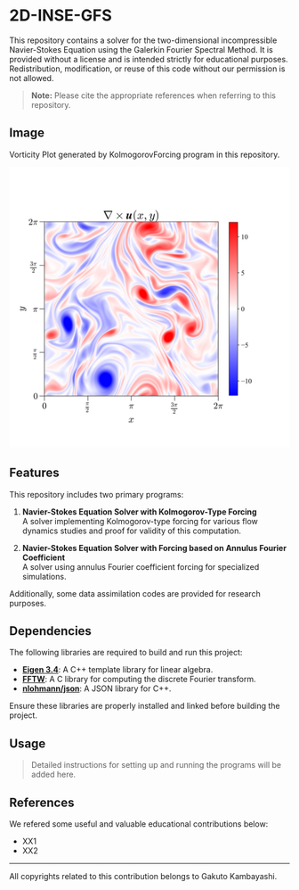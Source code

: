# 2D-INSE-GFS

This repository contains a solver for the two-dimensional incompressible Navier-Stokes Equation using the Galerkin Fourier Spectral Method. It is provided without a license and is intended strictly for educational purposes. Redistribution, modification, or reuse of this code without our permission is not allowed.

> **Note:** Please cite the appropriate references when referring to this repository.

## Image
Vorticity Plot generated by KolmogorovForcing program in this repository.
<p align="center">
   <img src=https://github.com/gkanba/2D-INSE-GFS/blob/master/example/example_omg.svg>
</p>

## Features

This repository includes two primary programs:
1. **Navier-Stokes Equation Solver with Kolmogorov-Type Forcing**  
   A solver implementing Kolmogorov-type forcing for various flow dynamics studies and proof for validity of this computation.

2. **Navier-Stokes Equation Solver with Forcing based on Annulus Fourier Coefficient**  
   A solver using annulus Fourier coefficient forcing for specialized simulations.

Additionally, some data assimilation codes are provided for research purposes.

## Dependencies

The following libraries are required to build and run this project:
- **[Eigen 3.4](https://eigen.tuxfamily.org/dox/)**: A C++ template library for linear algebra.
- **[FFTW](http://www.fftw.org/)**: A C library for computing the discrete Fourier transform.
- **[nlohmann/json](https://github.com/nlohmann/json)**: A JSON library for C++.

Ensure these libraries are properly installed and linked before building the project.

## Usage
> Detailed instructions for setting up and running the programs will be added here.

## References

We refered some useful and valuable educational contributions below:
- XX1
- XX2
---

All copyrights related to this contribution belongs to Gakuto Kambayashi.
